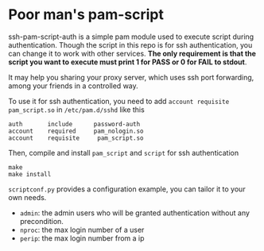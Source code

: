 # Poor man's pam-script

ssh-pam-script-auth is a simple pam module used to execute script during authentication. Though the script in this repo is for ssh authentication, you can change it to work with other services. **The only requirement is that the script you want to execute must print 1 for PASS or 0 for FAIL to stdout**.

It may help you sharing your proxy server, which uses ssh port forwarding, among your friends in a controlled way.

To use it for ssh authentication, you need to add `account requisite pam_script.so` in `/etc/pam.d/sshd` like this

    auth       include      password-auth
    account    required     pam_nologin.so
    account    requisite     pam_script.so

Then, compile and install `pam_script` and `script` for ssh authentication

    make
    make install

`scriptconf.py` provides a configuration example, you can tailor it to your own needs.

* `admin`: the admin users who will be granted authentication without any precondition.
* `nproc`: the max login number of a user
* `perip`: the max login number from a ip
